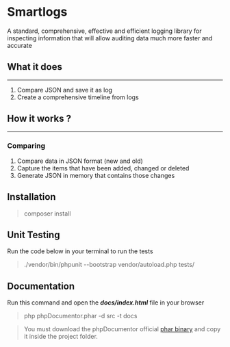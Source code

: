 # Smartlogs
A standard, comprehensive, effective and efficient logging library for inspecting information that will allow auditing data much more faster and accurate

## What it does
___
1. Compare JSON and save it as log
2. Create a comprehensive timeline from logs


## How it works ?
___

### Comparing
1. Compare data in JSON format (new and old)
2. Capture the items that have been added, changed or deleted
3. Generate JSON in memory that contains those changes


## Installation
> composer install

## Unit Testing
Run the code below in your terminal to run the tests 
> ./vendor/bin/phpunit --bootstrap vendor/autoload.php tests/

## Documentation
Run this command and open the ***docs/index.html*** file in your browser
> php phpDocumentor.phar -d src -t docs

> You must download the phpDocumentor official [phar binary](http://phpdoc.org/phpDocumentor.phar) and copy it inside the project folder.

